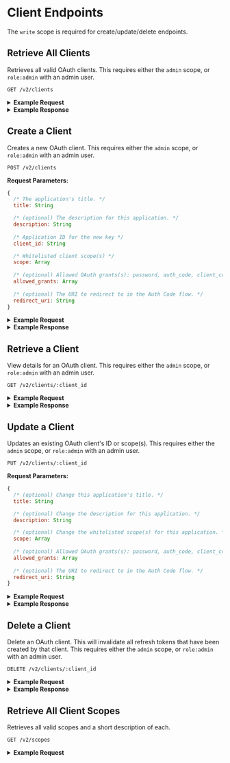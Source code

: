 # Client Endpoints
The `write` scope is required for create/update/delete endpoints.

## Retrieve All Clients
Retrieves all valid OAuth clients. This requires either the `admin` scope, or `role:admin` with an admin user.

```
GET /v2/clients
```

<details>
<summary><strong>Example Request</strong></summary>

**Example Request:**
```sh
curl -X GET \
  -H "Authorization: Bearer ${ACCESS_TOKEN}" \
  https://northstar.dosomething.org/v2/clients
```
</details>

<details>
<summary><strong>Example Response</strong></summary>

```js
// 200 OK

{
  "data": [
    {
      "title": "Trusted Test Client",
      "description": "A trusted example client.",
      "client_id": "trusted-test-client",
      "client_secret": "Mq3kXQZldCXmDKs2XxJvC2qsuzfUusdQ",
      "scope": [
        "admin",
        "user",
        "role:admin"
      ],
      "refresh_tokens": 28,
      "updated_at": "2016-07-07T15:46:21+0000",
      "created_at": "2016-07-06T18:26:04+0000"
    },
    {
      "title": "Untrusted Test Client",
      "description": "A untrusted example client.",
      "client_id": "untrusted-test-client",
      "client_secret": "qZRBJiOXsE657sUuvYcRzHAMNjHUdjkH",
      "scope": [
        "user"
      ],
      "refresh_tokens": 16,
      "updated_at": "2016-07-06T18:26:04+0000",
      "created_at": "2016-07-06T18:26:04+0000"
    }
  ],
  "meta": {
    "pagination": {
      "total": 2,
      "count": 2,
      "per_page": 20,
      "current_page": 1,
      "total_pages": 1,
      "links": []
    }
  }
}
```
</details>

## Create a Client
Creates a new OAuth client. This requires either the `admin` scope, or `role:admin` with an admin user.

```
POST /v2/clients
```

**Request Parameters:**

```js
{
  /* The application's title. */
  title: String

  /* (optional) The description for this application. */
  description: String
  
  /* Application ID for the new key */
  client_id: String

  /* Whitelisted client scope(s) */
  scope: Array
  
  /* (optional) Allowed OAuth grants(s): password, auth_code, client_credentials */
  allowed_grants: Array
  
  /* (optional) The URI to redirect to in the Auth Code flow. */
  redirect_uri: String
}
```

<details>
<summary><strong>Example Request</strong></summary>

```sh
curl -X POST \
  -H "Authorization: Bearer ${ACCESS_TOKEN}" \
  -H "Content-Type: application/json" \
  -H "Accept: application/json" \
  -d '{"title": "Test Application", "description: "An example app.", "client_id": "test-application", "scope": ["user"]}' \
  https://northstar.dosomething.org/v2/clients
```
</details>

<details>
<summary><strong>Example Response</strong></summary>

```js
// 200 OK

{
  "data": {
    "title": "Test Application",
    "description": "An example app.",
    "client_id": "test-application",
    "client_secret": "1laEQhhKtQEaPK0qpESdXHm2EbdLu5sRIRLcRtF8",
    "scope": [
      "user"
    ],
    "refresh_tokens": 0,
    "updated_at": "2015-05-19 17:10:37",
    "created_at": "2015-05-19 17:10:37",
  }
}
```
</details>

## Retrieve a Client
View details for an OAuth client. This requires either the `admin` scope, or `role:admin` with an admin user.

```
GET /v2/clients/:client_id
```

<details>
<summary><strong>Example Request</strong></summary>

```sh
curl -X GET\
  -H "Authorization: Bearer ${ACCESS_TOKEN}" \
  -H "Content-Type: application/json" \
  -H "Accept: application/json" \
  https://northstar.dosomething.org/v2/clients/test-application
```
</details>


<details>
<summary><strong>Example Response</strong></summary>

```js
// 200 OK

{
  "data": {
    "title": "Test Application",
    "description": "An example app.",
    "client_id": "testapplication",
    "client_secret": "1laEQhhKtQEaPK0qpESdXHm2EbdLu5sRIRLcRtF8",
    "scope": [
      "admin",
      "user"
    ],
    "refresh_tokens": 32,
    "updated_at": "2015-05-19 17:10:37",
    "created_at": "2015-05-19 17:10:37",
  }
}
```
</details>

## Update a Client
Updates an existing OAuth client's ID or scope(s). This requires either the `admin` scope, or `role:admin` with an admin user.

```
PUT /v2/clients/:client_id
```

**Request Parameters:**

```js
{
  /* (optional) Change this application's title. */
  title: String

  /* (optional) Change the description for this application. */
  description: String

  /* (optional) Change the whitelisted scope(s) for this application. */
  scope: Array
  
  /* (optional) Allowed OAuth grants(s): password, auth_code, client_credentials */
  allowed_grants: Array
  
  /* (optional) The URI to redirect to in the Auth Code flow. */
  redirect_uri: String
}
```

<details>
<summary><strong>Example Request</strong></summary>

```sh
curl -X PUT \
  -H "Authorization: Bearer ${ACCESS_TOKEN}" \
  -H "Content-Type: application/json" \
  -H "Accept: application/json" \
  -d '{"scope": ["admin", "user"]}' \
  https://northstar.dosomething.org/v2/clients/test-application
```
</details>


<details>
<summary><strong>Example Response</strong></summary>

```js
// 200 OK

{
  "data": {
    "title": "Test Application",
    "description": "An example app.",
    "client_id": "testapplication",
    "client_secret": "1laEQhhKtQEaPK0qpESdXHm2EbdLu5sRIRLcRtF8",
    "scope": [
      "admin",
      "user"
    ],
    "refresh_tokens": 32,
    "updated_at": "2015-05-19 17:10:37",
    "created_at": "2015-05-19 17:10:37",
  }
}
```
</details>


## Delete a Client 
Delete an OAuth client. This will invalidate all refresh tokens that have been created by that client. This requires
either the `admin` scope, or `role:admin` with an admin user.

```
DELETE /v2/clients/:client_id
```


<details>
<summary><strong>Example Request</strong></summary>

```sh
curl -X DELETE \
  -H "Authorization: Bearer ${ACCESS_TOKEN}" \
  -H "Content-Type: application/json" \
  -H "Accept: application/json" \
  https://northstar.dosomething.org/v2/clients/test-application
```
</details>


<details>
<summary><strong>Example Response</strong></summary>

```js
// 200 OK

{
  "success": {
    "code": 200,
    "message": "Deleted client."
  }
}
```
</details>

## Retrieve All Client Scopes
Retrieves all valid scopes and a short description of each.

```
GET /v2/scopes
```

<details>
<summary><strong>Example Request</strong></summary>

```sh
curl -X GET https://northstar.dosomething.org/v2/scopes
```

<details>
<summary><strong>Example Response</strong></summary>

```js
// 200 OK

{
  "role:admin": {
    "description": "Allows this client to act as an administrator if the user has that role."
  },
  "role:staff": {
    "description": "Allows this client to act as a staff member if the user has that role."
  },
  "admin": {
    "description": "Grant administrative privileges to this token, whether or not the user has the admin role.",
    "warning": true
  },
  "user": {
    "description": "Allows actions to be made on a user's behalf."
  }
}
```
</details>

